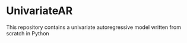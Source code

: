 # UnivariateAR
This repository contains a univariate autoregressive model written from scratch in Python
